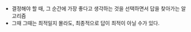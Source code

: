 * 결정해야 할 때, 그 순간에 가장 좋다고 생각하는 것을 선택하면서 답을 찾아가는 알고리즘  
* 그때 그때는 최적일지 몰라도, 최종적으로 답이 최적이 아닐 수가 있다.     
   
